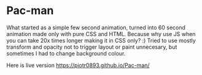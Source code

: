# Pac-man
What started as a simple few second animation, turned into 60 second animation made only with pure CSS and HTML. Because why use JS when you can take 20x times longer making it in CSS only? :)
Tried to use mostly transform and opacity not to trigger layout or paint unnecesary, but sometimes I had to change background colour.
</br>

Here is live version https://piotr0893.github.io/Pac-man/
